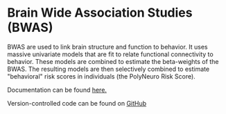 # Brain Wide Association Studies (BWAS)

BWAS are used to link brain structure and function to behavior. It uses massive univariate models that are fit to relate functional connectivity to behavior. These models are combined to estimate the beta-weights of the BWAS. The resulting models are then selectively combined to estimate "behavioral" risk scores in individuals (the PolyNeuro Risk Score). 

Documentation can be found [here.](https://polyneuro-risk-score.readthedocs.io/en/latest/PolyNeuro_Risk_Scores/)

Version-controlled code can be found on [GitHub](https://github.com/DCAN-Labs/BWAS)